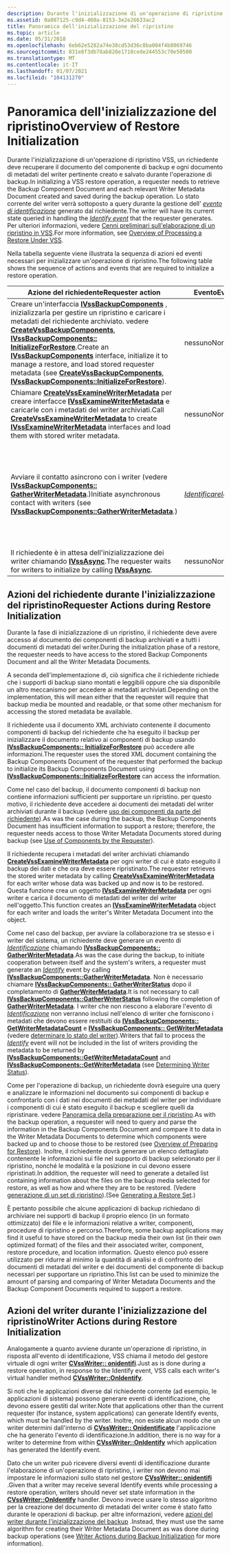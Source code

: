 ```yaml
---
description: Durante l'inizializzazione di un'operazione di ripristino VSS, un richiedente deve recuperare il documento del componente di backup e ogni documento di metadati del writer pertinente creato e salvato durante l'operazione di backup.
ms.assetid: 0a087125-c9d4-460a-8153-3e2e26633ac2
title: Panoramica dell'inizializzazione del ripristino
ms.topic: article
ms.date: 05/31/2018
ms.openlocfilehash: 6eb62e5282a74e38cd53d36c8ba004f4b8069746
ms.sourcegitcommit: 831e8f3db78ab820e1710cede244553c70e50500
ms.translationtype: MT
ms.contentlocale: it-IT
ms.lasthandoff: 01/07/2021
ms.locfileid: "104131270"
---
```

# <a name="overview-of-restore-initialization"></a><span data-ttu-id="d1a37-103">Panoramica dell'inizializzazione del ripristino</span><span class="sxs-lookup"><span data-stu-id="d1a37-103">Overview of Restore Initialization</span></span>

<span data-ttu-id="d1a37-104">Durante l'inizializzazione di un'operazione di ripristino VSS, un richiedente deve recuperare il documento del componente di backup e ogni documento di metadati del writer pertinente creato e salvato durante l'operazione di backup.</span><span class="sxs-lookup"><span data-stu-id="d1a37-104">In initializing a VSS restore operation, a requester needs to retrieve the Backup Component Document and each relevant Writer Metadata Document created and saved during the backup operation.</span></span> <span data-ttu-id="d1a37-105">Lo stato corrente del writer verrà sottoposto a query durante la gestione dell' [*evento di identificazione*](vssgloss-i.md) generato dal richiedente.</span><span class="sxs-lookup"><span data-stu-id="d1a37-105">The writer will have its current state queried in handling the [*Identify event*](vssgloss-i.md) that the requester generates.</span></span> <span data-ttu-id="d1a37-106">Per ulteriori informazioni, vedere [Cenni preliminari sull'elaborazione di un ripristino in VSS](overview-of-processing-a-restore-under-vss.md).</span><span class="sxs-lookup"><span data-stu-id="d1a37-106">For more information, see [Overview of Processing a Restore Under VSS](overview-of-processing-a-restore-under-vss.md).</span></span>

<span data-ttu-id="d1a37-107">Nella tabella seguente viene illustrata la sequenza di azioni ed eventi necessari per inizializzare un'operazione di ripristino.</span><span class="sxs-lookup"><span data-stu-id="d1a37-107">The following table shows the sequence of actions and events that are required to initialize a restore operation.</span></span>



| <span data-ttu-id="d1a37-108">Azione del richiedente</span><span class="sxs-lookup"><span data-stu-id="d1a37-108">Requester action</span></span>                                                                                                                                                                                                                                                                                                       | <span data-ttu-id="d1a37-109">Evento</span><span class="sxs-lookup"><span data-stu-id="d1a37-109">Event</span></span>                                                     | <span data-ttu-id="d1a37-110">Azione del writer</span><span class="sxs-lookup"><span data-stu-id="d1a37-110">Writer action</span></span>                                                                                                                                                                                                                                                                                                             |
|------------------------------------------------------------------------------------------------------------------------------------------------------------------------------------------------------------------------------------------------------------------------------------------------------------------------|-----------------------------------------------------------|---------------------------------------------------------------------------------------------------------------------------------------------------------------------------------------------------------------------------------------------------------------------------------------------------------------------------|
| <span data-ttu-id="d1a37-111">Creare un'interfaccia [**IVssBackupComponents**](/windows/desktop/api/VsBackup/nl-vsbackup-ivssbackupcomponents) , inizializzarla per gestire un ripristino e caricare i metadati del richiedente archiviato. vedere [**CreateVssBackupComponents**](/windows/desktop/api/VsBackup/nf-vsbackup-createvssbackupcomponents), [**IVssBackupComponents:: InitializeForRestore**](/windows/desktop/api/VsBackup/nf-vsbackup-ivssbackupcomponents-initializeforrestore).</span><span class="sxs-lookup"><span data-stu-id="d1a37-111">Create an [**IVssBackupComponents**](/windows/desktop/api/VsBackup/nl-vsbackup-ivssbackupcomponents) interface, initialize it to manage a restore, and load stored requester metadata (see [**CreateVssBackupComponents**](/windows/desktop/api/VsBackup/nf-vsbackup-createvssbackupcomponents), [**IVssBackupComponents::InitializeForRestore**](/windows/desktop/api/VsBackup/nf-vsbackup-ivssbackupcomponents-initializeforrestore)).</span></span> | <span data-ttu-id="d1a37-112">nessuno</span><span class="sxs-lookup"><span data-stu-id="d1a37-112">None</span></span>                                                      | <span data-ttu-id="d1a37-113">nessuno</span><span class="sxs-lookup"><span data-stu-id="d1a37-113">None</span></span>                                                                                                                                                                                                                                                                                                                      |
| <span data-ttu-id="d1a37-114">Chiamare [**CreateVssExamineWriterMetadata**](/windows/desktop/api/VsBackup/nf-vsbackup-createvssexaminewritermetadata) per creare interfacce [**IVssExamineWriterMetadata**](/windows/desktop/api/VsBackup/nl-vsbackup-ivssexaminewritermetadata) e caricarle con i metadati del writer archiviati.</span><span class="sxs-lookup"><span data-stu-id="d1a37-114">Call [**CreateVssExamineWriterMetadata**](/windows/desktop/api/VsBackup/nf-vsbackup-createvssexaminewritermetadata) to create [**IVssExamineWriterMetadata**](/windows/desktop/api/VsBackup/nl-vsbackup-ivssexaminewritermetadata) interfaces and load them with stored writer metadata.</span></span>                                                                                                           | <span data-ttu-id="d1a37-115">nessuno</span><span class="sxs-lookup"><span data-stu-id="d1a37-115">None</span></span>                                                      | <span data-ttu-id="d1a37-116">nessuno</span><span class="sxs-lookup"><span data-stu-id="d1a37-116">None</span></span>                                                                                                                                                                                                                                                                                                                      |
| <span data-ttu-id="d1a37-117">Avviare il contatto asincrono con i writer (vedere [**IVssBackupComponents:: GatherWriterMetadata**](/windows/desktop/api/VsBackup/nf-vsbackup-ivssbackupcomponents-gatherwritermetadata).)</span><span class="sxs-lookup"><span data-stu-id="d1a37-117">Initiate asynchronous contact with writers (see [**IVssBackupComponents::GatherWriterMetadata**](/windows/desktop/api/VsBackup/nf-vsbackup-ivssbackupcomponents-gatherwritermetadata).)</span></span>                                                                                                                                                                      | [<span data-ttu-id="d1a37-118">*Identificare*</span><span class="sxs-lookup"><span data-stu-id="d1a37-118">*Identify*</span></span>](vssgloss-i.md) | <span data-ttu-id="d1a37-119">Il writer avvia la gestione degli eventi a supporto del ripristino.</span><span class="sxs-lookup"><span data-stu-id="d1a37-119">The writer begins event handling in support of the restore.</span></span> <span data-ttu-id="d1a37-120">Crea il documento di metadati del writer (vedere [utilizzo del documento di metadati del writer](working-with-the-writer-metadata-document.md), [**CVssWriter:: onidentificate**](/windows/desktop/api/VsWriter/nf-vswriter-cvsswriter-onidentify), [**IVssCreateWriterMetadata**](/windows/desktop/api/VsWriter/nl-vswriter-ivsscreatewritermetadata)).</span><span class="sxs-lookup"><span data-stu-id="d1a37-120">Creates the Writer Metadata Document (see [Working with the Writer Metadata Document](working-with-the-writer-metadata-document.md), [**CVssWriter::OnIdentify**](/windows/desktop/api/VsWriter/nf-vswriter-cvsswriter-onidentify), [**IVssCreateWriterMetadata**](/windows/desktop/api/VsWriter/nl-vswriter-ivsscreatewritermetadata)).</span></span> |
| <span data-ttu-id="d1a37-121">Il richiedente è in attesa dell'inizializzazione dei writer chiamando [**IVssAsync**](/windows/desktop/api/Vss/nn-vss-ivssasync).</span><span class="sxs-lookup"><span data-stu-id="d1a37-121">The requester waits for writers to initialize by calling [**IVssAsync**](/windows/desktop/api/Vss/nn-vss-ivssasync).</span></span>                                                                                                                                                                                                                               | <span data-ttu-id="d1a37-122">nessuno</span><span class="sxs-lookup"><span data-stu-id="d1a37-122">None</span></span>                                                      | <span data-ttu-id="d1a37-123">nessuno</span><span class="sxs-lookup"><span data-stu-id="d1a37-123">None</span></span>                                                                                                                                                                                                                                                                                                                      |



 

## <a name="requester-actions-during-restore-initialization"></a><span data-ttu-id="d1a37-124">Azioni del richiedente durante l'inizializzazione del ripristino</span><span class="sxs-lookup"><span data-stu-id="d1a37-124">Requester Actions during Restore Initialization</span></span>

<span data-ttu-id="d1a37-125">Durante la fase di inizializzazione di un ripristino, il richiedente deve avere accesso al documento dei componenti di backup archiviati e a tutti i documenti di metadati del writer.</span><span class="sxs-lookup"><span data-stu-id="d1a37-125">During the initialization phase of a restore, the requester needs to have access to the stored Backup Components Document and all the Writer Metadata Documents.</span></span>

<span data-ttu-id="d1a37-126">A seconda dell'implementazione di, ciò significa che il richiedente richiede che i supporti di backup siano montati e leggibili oppure che sia disponibile un altro meccanismo per accedere ai metadati archiviati.</span><span class="sxs-lookup"><span data-stu-id="d1a37-126">Depending on the implementation, this will mean either that the requester will require that backup media be mounted and readable, or that some other mechanism for accessing the stored metadata be available.</span></span>

<span data-ttu-id="d1a37-127">Il richiedente usa il documento XML archiviato contenente il documento componenti di backup del richiedente che ha eseguito il backup per inizializzare il documento relativo ai componenti di backup usando [**IVssBackupComponents:: InitializeForRestore**](/windows/desktop/api/VsBackup/nf-vsbackup-ivssbackupcomponents-initializeforrestore) può accedere alle informazioni.</span><span class="sxs-lookup"><span data-stu-id="d1a37-127">The requester uses the stored XML document containing the Backup Components Document of the requester that performed the backup to initialize its Backup Components Document using [**IVssBackupComponents::InitializeForRestore**](/windows/desktop/api/VsBackup/nf-vsbackup-ivssbackupcomponents-initializeforrestore) can access the information.</span></span>

<span data-ttu-id="d1a37-128">Come nel caso del backup, il documento componenti di backup non contiene informazioni sufficienti per supportare un ripristino. per questo motivo, il richiedente deve accedere ai documenti dei metadati del writer archiviati durante il backup (vedere [uso dei componenti da parte del richiedente](use-of-components-by-the-requestor.md)).</span><span class="sxs-lookup"><span data-stu-id="d1a37-128">As was the case during the backup, the Backup Components Document has insufficient information to support a restore; therefore, the requester needs access to those Writer Metadata Documents stored during backup (see [Use of Components by the Requester](use-of-components-by-the-requestor.md)).</span></span>

<span data-ttu-id="d1a37-129">Il richiedente recupera i metadati del writer archiviati chiamando [**CreateVssExamineWriterMetadata**](/windows/desktop/api/VsBackup/nf-vsbackup-createvssexaminewritermetadata) per ogni writer di cui è stato eseguito il backup dei dati e che ora deve essere ripristinato.</span><span class="sxs-lookup"><span data-stu-id="d1a37-129">The requester retrieves the stored writer metadata by calling [**CreateVssExamineWriterMetadata**](/windows/desktop/api/VsBackup/nf-vsbackup-createvssexaminewritermetadata) for each writer whose data was backed up and now is to be restored.</span></span> <span data-ttu-id="d1a37-130">Questa funzione crea un oggetto [**IVssExamineWriterMetadata**](/windows/desktop/api/VsBackup/nl-vsbackup-ivssexaminewritermetadata) per ogni writer e carica il documento di metadati del writer del writer nell'oggetto.</span><span class="sxs-lookup"><span data-stu-id="d1a37-130">This function creates an [**IVssExamineWriterMetadata**](/windows/desktop/api/VsBackup/nl-vsbackup-ivssexaminewritermetadata) object for each writer and loads the writer's Writer Metadata Document into the object.</span></span>

<span data-ttu-id="d1a37-131">Come nel caso del backup, per avviare la collaborazione tra se stesso e i writer del sistema, un richiedente deve generare un evento di [*Identificazione*](vssgloss-i.md) chiamando [**IVssBackupComponents:: GatherWriterMetadata**](/windows/desktop/api/VsBackup/nf-vsbackup-ivssbackupcomponents-gatherwritermetadata).</span><span class="sxs-lookup"><span data-stu-id="d1a37-131">As was the case during the backup, to initiate cooperation between itself and the system's writers, a requester must generate an [*Identify*](vssgloss-i.md) event by calling [**IVssBackupComponents::GatherWriterMetadata**](/windows/desktop/api/VsBackup/nf-vsbackup-ivssbackupcomponents-gatherwritermetadata).</span></span> <span data-ttu-id="d1a37-132">Non è necessario chiamare [**IVssBackupComponents:: GatherWriterStatus**](/windows/desktop/api/VsBackup/nf-vsbackup-ivssbackupcomponents-gatherwriterstatus) dopo il completamento di [**GatherWriterMetadata**](/windows/desktop/api/VsBackup/nf-vsbackup-ivssbackupcomponents-gatherwritermetadata).</span><span class="sxs-lookup"><span data-stu-id="d1a37-132">It is not necessary to call [**IVssBackupComponents::GatherWriterStatus**](/windows/desktop/api/VsBackup/nf-vsbackup-ivssbackupcomponents-gatherwriterstatus) following the completion of [**GatherWriterMetadata**](/windows/desktop/api/VsBackup/nf-vsbackup-ivssbackupcomponents-gatherwritermetadata).</span></span> <span data-ttu-id="d1a37-133">I writer che non riescono a elaborare l'evento di [*Identificazione*](vssgloss-i.md) non verranno inclusi nell'elenco di writer che forniscono i metadati che devono essere restituiti da [**IVssBackupComponents:: GetWriterMetadataCount**](/windows/desktop/api/VsBackup/nf-vsbackup-ivssbackupcomponents-getwritermetadatacount) e [**IVssBackupComponents:: GetWriterMetadata**](/windows/desktop/api/VsBackup/nf-vsbackup-ivssbackupcomponents-getwritermetadata) (vedere [determinare lo stato del writer](determining-writer-status.md)).</span><span class="sxs-lookup"><span data-stu-id="d1a37-133">Writers that fail to process the [*Identify*](vssgloss-i.md) event will not be included in the list of writers providing the metadata to be returned by [**IVssBackupComponents::GetWriterMetadataCount**](/windows/desktop/api/VsBackup/nf-vsbackup-ivssbackupcomponents-getwritermetadatacount) and [**IVssBackupComponents::GetWriterMetadata**](/windows/desktop/api/VsBackup/nf-vsbackup-ivssbackupcomponents-getwritermetadata) (see [Determining Writer Status](determining-writer-status.md)).</span></span>

<span data-ttu-id="d1a37-134">Come per l'operazione di backup, un richiedente dovrà eseguire una query e analizzare le informazioni nel documento sui componenti di backup e confrontarlo con i dati nei documenti dei metadati del writer per individuare i componenti di cui è stato eseguito il backup e scegliere quelli da ripristinare. vedere [Panoramica della preparazione per il ripristino](overview-of-preparing-for-restore.md).</span><span class="sxs-lookup"><span data-stu-id="d1a37-134">As with the backup operation, a requester will need to query and parse the information in the Backup Components Document and compare it to data in the Writer Metadata Documents to determine which components were backed up and to choose those to be restored (see [Overview of Preparing for Restore](overview-of-preparing-for-restore.md)).</span></span> <span data-ttu-id="d1a37-135">Inoltre, il richiedente dovrà generare un elenco dettagliato contenente le informazioni sui file nel supporto di backup selezionato per il ripristino, nonché le modalità e la posizione in cui devono essere ripristinati.</span><span class="sxs-lookup"><span data-stu-id="d1a37-135">In addition, the requester will need to generate a detailed list containing information about the files on the backup media selected for restore, as well as how and where they are to be restored.</span></span> <span data-ttu-id="d1a37-136">(Vedere [generazione di un set di ripristino](generating-a-restore-set.md)).</span><span class="sxs-lookup"><span data-stu-id="d1a37-136">(See [Generating a Restore Set](generating-a-restore-set.md).)</span></span>

<span data-ttu-id="d1a37-137">È pertanto possibile che alcune applicazioni di backup richiedano di archiviare nei supporti di backup il proprio elenco (in un formato ottimizzato) dei file e le informazioni relative a writer, componenti, procedure di ripristino e percorso.</span><span class="sxs-lookup"><span data-stu-id="d1a37-137">Therefore, some backup applications may find it useful to have stored on the backup media their own list (in their own optimized format) of the files and their associated writer, component, restore procedure, and location information.</span></span> <span data-ttu-id="d1a37-138">Questo elenco può essere utilizzato per ridurre al minimo la quantità di analisi e di confronto dei documenti di metadati del writer e dei documenti del componente di backup necessari per supportare un ripristino.</span><span class="sxs-lookup"><span data-stu-id="d1a37-138">This list can be used to minimize the amount of parsing and comparing of Writer Metadata Documents and the Backup Component Documents required to support a restore.</span></span>

## <a name="writer-actions-during-restore-initialization"></a><span data-ttu-id="d1a37-139">Azioni del writer durante l'inizializzazione del ripristino</span><span class="sxs-lookup"><span data-stu-id="d1a37-139">Writer Actions during Restore Initialization</span></span>

<span data-ttu-id="d1a37-140">Analogamente a quanto avviene durante un'operazione di ripristino, in risposta all'evento di identificazione, VSS chiama il metodo del gestore virtuale di ogni writer [**CVssWriter:: onidentifi**](/windows/desktop/api/VsWriter/nf-vswriter-cvsswriter-onidentify).</span><span class="sxs-lookup"><span data-stu-id="d1a37-140">Just as is done during a restore operation, in response to the Identify event, VSS calls each writer's virtual handler method [**CVssWriter::OnIdentify**](/windows/desktop/api/VsWriter/nf-vswriter-cvsswriter-onidentify).</span></span>

<span data-ttu-id="d1a37-141">Si noti che le applicazioni diverse dal richiedente corrente (ad esempio, le applicazioni di sistema) possono generare eventi di identificazione, che devono essere gestiti dal writer.</span><span class="sxs-lookup"><span data-stu-id="d1a37-141">Note that applications other than the current requester (for instance, system applications) can generate Identify events, which must be handled by the writer.</span></span> <span data-ttu-id="d1a37-142">Inoltre, non esiste alcun modo che un writer determini dall'interno di [**CVssWriter:: Onidentificate**](/windows/desktop/api/VsWriter/nf-vswriter-cvsswriter-onidentify) l'applicazione che ha generato l'evento di identificazione.</span><span class="sxs-lookup"><span data-stu-id="d1a37-142">In addition, there is no way for a writer to determine from within [**CVssWriter::OnIdentify**](/windows/desktop/api/VsWriter/nf-vswriter-cvsswriter-onidentify) which application has generated the Identify event.</span></span>

<span data-ttu-id="d1a37-143">Dato che un writer può ricevere diversi eventi di identificazione durante l'elaborazione di un'operazione di ripristino, i writer non devono mai impostare le informazioni sullo stato nel gestore [**CVssWriter:: onidentifi**](/windows/desktop/api/VsWriter/nf-vswriter-cvsswriter-onidentify) .</span><span class="sxs-lookup"><span data-stu-id="d1a37-143">Given that a writer may receive several Identify events while processing a restore operation, writers should never set state information in the [**CVssWriter::OnIdentify**](/windows/desktop/api/VsWriter/nf-vswriter-cvsswriter-onidentify) handler.</span></span> <span data-ttu-id="d1a37-144">Devono invece usare lo stesso algoritmo per la creazione del documento di metadati del writer come è stato fatto durante le operazioni di backup. per altre informazioni, vedere [azioni del writer durante l'inizializzazione del backup](overview-of-backup-initialization.md) .</span><span class="sxs-lookup"><span data-stu-id="d1a37-144">Instead, they must use the same algorithm for creating their Writer Metadata Document as was done during backup operations (see [Writer Actions during Backup Initialization](overview-of-backup-initialization.md) for more information).</span></span>

 

 



